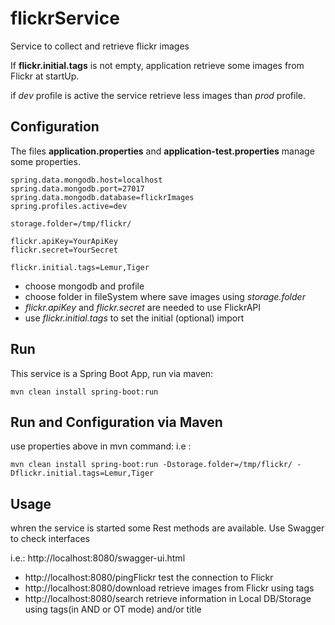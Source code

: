 # flickrService
Service to collect and retrieve flickr images

If **flickr.initial.tags** is not empty, application retrieve some images from Flickr at startUp.

if *dev* profile is active the service retrieve less images than *prod* profile.


## Configuration
The files **application.properties** and **application-test.properties** manage some properties.

```
spring.data.mongodb.host=localhost
spring.data.mongodb.port=27017
spring.data.mongodb.database=flickrImages
spring.profiles.active=dev 

storage.folder=/tmp/flickr/

flickr.apiKey=YourApiKey
flickr.secret=YourSecret

flickr.initial.tags=Lemur,Tiger
```
- choose mongodb and profile
- choose folder in fileSystem where save images using *storage.folder*
- *flickr.apiKey* and *flickr.secret* are needed to use FlickrAPI
- use *flickr.initial.tags* to set the initial (optional) import



## Run
This service is a Spring Boot App, run via maven:
```
mvn clean install spring-boot:run
```

## Run and Configuration via Maven
use properties above in mvn command:
i.e :
```
mvn clean install spring-boot:run -Dstorage.folder=/tmp/flickr/ -Dflickr.initial.tags=Lemur,Tiger
```
## Usage
whren the service is started some Rest methods are available. Use Swagger to check interfaces

i.e.: http://localhost:8080/swagger-ui.html

- http://localhost:8080/pingFlickr test the connection to Flickr
- http://localhost:8080/download retrieve images from Flickr using tags
- http://localhost:8080/search retrieve information in Local DB/Storage using tags(in AND or OT mode) and/or title
